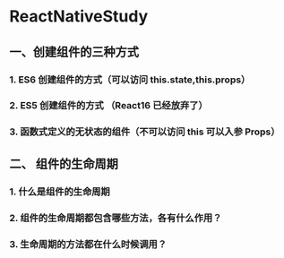 # ReactNativeStudy

## 一、创建组件的三种方式

### 1. ES6 创建组件的方式（可以访问 this.state,this.props）
### 2. ES5 创建组件的方式 （React16 已经放弃了）
### 3. 函数式定义的无状态的组件（不可以访问 this 可以入参 Props）

## 二、 组件的生命周期

### 1. 什么是组件的生命周期

### 2. 组件的生命周期都包含哪些方法，各有什么作用？

### 3. 生命周期的方法都在什么时候调用？
